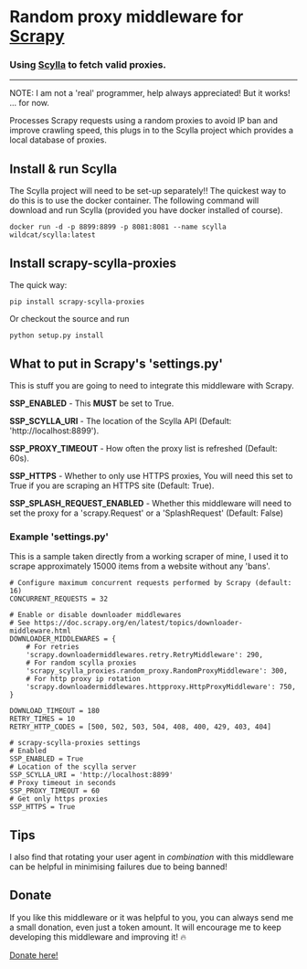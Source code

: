 # Random proxy middleware for [Scrapy](http://scrapy.org/)

### Using [Scylla](https://github.com/imWildCat/scylla) to fetch valid proxies.

<hr>

NOTE: I am not a 'real' programmer, help always appreciated! But it works! ... for now.

Processes Scrapy requests using a random proxies to avoid IP ban and
improve crawling speed, this plugs in to the Scylla project which provides a local database of proxies.

## Install & run Scylla

The Scylla project will need to be set-up separately!! The quickest way to do this is to use the docker container. The following command will download and run Scylla (provided you have docker installed of course).

    docker run -d -p 8899:8899 -p 8081:8081 --name scylla wildcat/scylla:latest

## Install scrapy-scylla-proxies

The quick way:

    pip install scrapy-scylla-proxies

Or checkout the source and run

    python setup.py install

## What to put in Scrapy's 'settings.py'

This is stuff you are going to need to integrate this middleware with Scrapy.

**SSP_ENABLED** - This **MUST** be set to True.

**SSP_SCYLLA_URI** - The location of the Scylla API (Default: 'http://localhost:8899').

**SSP_PROXY_TIMEOUT** - How often the proxy list is refreshed (Default: 60s).

**SSP_HTTPS** - Whether to only use HTTPS proxies, You will need this set to True if you are scraping an HTTPS site (Default: True).

**SSP_SPLASH_REQUEST_ENABLED** - Whether this middleware will need to set the proxy for a 'scrapy.Request' or a 'SplashRequest' (Default: False)

### Example 'settings.py'

This is a sample taken directly from a working scraper of mine, I used it to scrape approximately 15000 items from a website without any 'bans'.

    # Configure maximum concurrent requests performed by Scrapy (default: 16)
    CONCURRENT_REQUESTS = 32

    # Enable or disable downloader middlewares
    # See https://doc.scrapy.org/en/latest/topics/downloader-middleware.html
    DOWNLOADER_MIDDLEWARES = {
        # For retries
        'scrapy.downloadermiddlewares.retry.RetryMiddleware': 290,
        # For random scylla proxies
        'scrapy_scylla_proxies.random_proxy.RandomProxyMiddleware': 300,
        # For http proxy ip rotation
        'scrapy.downloadermiddlewares.httpproxy.HttpProxyMiddleware': 750,
    }

    DOWNLOAD_TIMEOUT = 180
    RETRY_TIMES = 10
    RETRY_HTTP_CODES = [500, 502, 503, 504, 408, 400, 429, 403, 404]

    # scrapy-scylla-proxies settings
    # Enabled
    SSP_ENABLED = True
    # Location of the scylla server
    SSP_SCYLLA_URI = 'http://localhost:8899'
    # Proxy timeout in seconds
    SSP_PROXY_TIMEOUT = 60
    # Get only https proxies
    SSP_HTTPS = True

## Tips

I also find that rotating your user agent in _combination_ with this middleware can be helpful in minimising failures due to being banned!

## Donate

If you like this middleware or it was helpful to you, you can always send me a small donation, even just a token amount. It will encourage me to keep developing this middleware and improving it! :fire:

[Donate here!](https://www.paypal.me/kevinglasson)
